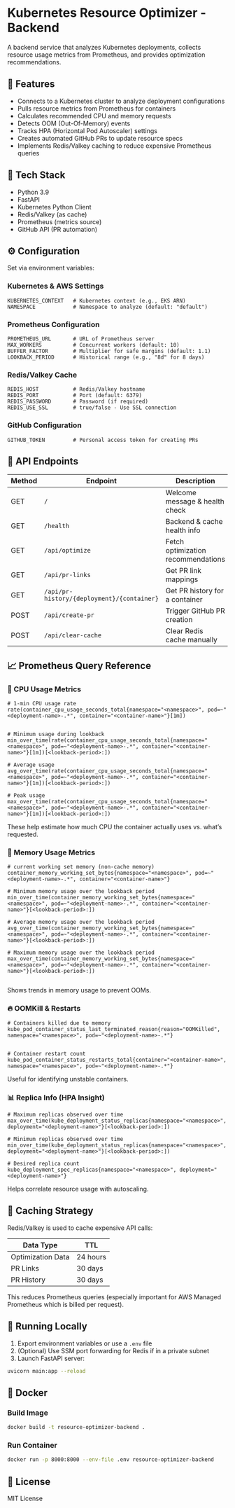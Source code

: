 # Kubernetes Resource Optimizer - Backend

A backend service that analyzes Kubernetes deployments, collects resource usage metrics from Prometheus, and provides optimization recommendations.

## 🚀 Features

- Connects to a Kubernetes cluster to analyze deployment configurations
- Pulls resource metrics from Prometheus for containers
- Calculates recommended CPU and memory requests
- Detects OOM (Out-Of-Memory) events
- Tracks HPA (Horizontal Pod Autoscaler) settings
- Creates automated GitHub PRs to update resource specs
- Implements Redis/Valkey caching to reduce expensive Prometheus queries

## 🧰 Tech Stack

- Python 3.9
- FastAPI
- Kubernetes Python Client
- Redis/Valkey (as cache)
- Prometheus (metrics source)
- GitHub API (PR automation)

## ⚙️ Configuration

Set via environment variables:

### Kubernetes & AWS Settings
```env
KUBERNETES_CONTEXT   # Kubernetes context (e.g., EKS ARN)
NAMESPACE            # Namespace to analyze (default: "default")
```

### Prometheus Configuration
```env
PROMETHEUS_URL       # URL of Prometheus server
MAX_WORKERS          # Concurrent workers (default: 10)
BUFFER_FACTOR        # Multiplier for safe margins (default: 1.1)
LOOKBACK_PERIOD      # Historical range (e.g., "8d" for 8 days)
```

### Redis/Valkey Cache
```env
REDIS_HOST           # Redis/Valkey hostname
REDIS_PORT           # Port (default: 6379)
REDIS_PASSWORD       # Password (if required)
REDIS_USE_SSL        # true/false - Use SSL connection
```

### GitHub Configuration
```env
GITHUB_TOKEN         # Personal access token for creating PRs
```

## 📡 API Endpoints

| Method | Endpoint | Description |
|--------|----------|-------------|
| GET    | `/`                     | Welcome message & health check |
| GET    | `/health`              | Backend & cache health info |
| GET    | `/api/optimize`        | Fetch optimization recommendations |
| GET    | `/api/pr-links`        | Get PR link mappings |
| GET    | `/api/pr-history/{deployment}/{container}` | Get PR history for a container |
| POST   | `/api/create-pr`       | Trigger GitHub PR creation |
| POST   | `/api/clear-cache`     | Clear Redis cache manually |

## 📈 Prometheus Query Reference

### 🧠 CPU Usage Metrics
```promql
# 1-min CPU usage rate
rate(container_cpu_usage_seconds_total{namespace="<namespace>", pod=~"<deployment-name>-.*", container="<container-name>"}[1m])


# Minimum usage during lookback
min_over_time(rate(container_cpu_usage_seconds_total{namespace="<namespace>", pod=~"<deployment-name>-.*", container="<container-name>"}[1m])[<lookback-period>:])

# Average usage
avg_over_time(rate(container_cpu_usage_seconds_total{namespace="<namespace>", pod=~"<deployment-name>-.*", container="<container-name>"}[1m])[<lookback-period>:])

# Peak usage
max_over_time(rate(container_cpu_usage_seconds_total{namespace="<namespace>", pod=~"<deployment-name>-.*", container="<container-name>"}[1m])[<lookback-period>:])
```
These help estimate how much CPU the container actually uses vs. what’s requested.

### 💾 Memory Usage Metrics
```promql
# current working set memory (non-cache memory)
container_memory_working_set_bytes{namespace="<namespace>", pod=~"<deployment-name>-.*", container="<container-name>"}

# Minimum memory usage over the lookback period
min_over_time(container_memory_working_set_bytes{namespace="<namespace>", pod=~"<deployment-name>-.*", container="<container-name>"}[<lookback-period>:])

# Average memory usage over the lookback period
avg_over_time(container_memory_working_set_bytes{namespace="<namespace>", pod=~"<deployment-name>-.*", container="<container-name>"}[<lookback-period>:])

# Maximum memory usage over the lookback period
max_over_time(container_memory_working_set_bytes{namespace="<namespace>", pod=~"<deployment-name>-.*", container="<container-name>"}[<lookback-period>:])
 
```
Shows trends in memory usage to prevent OOMs.

### 🔥 OOMKill & Restarts
```promql
# Containers killed due to memory
kube_pod_container_status_last_terminated_reason{reason="OOMKilled", namespace="<namespace>", pod=~"<deployment-name>-.*"}


# Container restart count
kube_pod_container_status_restarts_total{container="<container-name>", namespace="<namespace>", pod=~"<deployment-name>-.*"}
```
Useful for identifying unstable containers.

### 📊 Replica Info (HPA Insight)
```promql
# Maximum replicas observed over time
max_over_time(kube_deployment_status_replicas{namespace="<namespace>", deployment="<deployment-name>"}[<lookback-period>:])

# Minimum replicas observed over time
min_over_time(kube_deployment_status_replicas{namespace="<namespace>", deployment="<deployment-name>"}[<lookback-period>:])

# Desired replica count
kube_deployment_spec_replicas{namespace="<namespace>", deployment="<deployment-name>"}
```
Helps correlate resource usage with autoscaling.

## 🧠 Caching Strategy

Redis/Valkey is used to cache expensive API calls:

| Data Type         | TTL         |
|------------------|-------------|
| Optimization Data | 24 hours    |
| PR Links          | 30 days     |
| PR History        | 30 days     |

This reduces Prometheus queries (especially important for AWS Managed Prometheus which is billed per request).

## 🧪 Running Locally

1. Export environment variables or use a `.env` file
2. (Optional) Use SSM port forwarding for Redis if in a private subnet
3. Launch FastAPI server:
```bash
uvicorn main:app --reload
```

## 🐳 Docker

### Build Image
```bash
docker build -t resource-optimizer-backend .
```

### Run Container
```bash
docker run -p 8000:8000 --env-file .env resource-optimizer-backend
```

## 📄 License

MIT License

